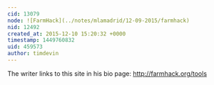 ```yaml
---
cid: 13079
node: ![FarmHack](../notes/mlamadrid/12-09-2015/farmhack)
nid: 12492
created_at: 2015-12-10 15:20:32 +0000
timestamp: 1449760832
uid: 459573
author: timdevin
---
```


The writer links to this site in his bio page: http://farmhack.org/tools